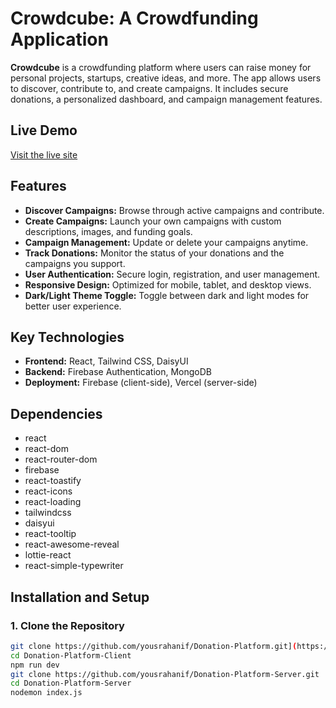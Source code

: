 # Crowdcube: A Crowdfunding Application

**Crowdcube** is a crowdfunding platform where users can raise money for personal projects, startups, creative ideas, and more. The app allows users to discover, contribute to, and create campaigns. It includes secure donations, a personalized dashboard, and campaign management features.

## Live Demo
[Visit the live site](https://fundtogether-37491.web.app/)

## Features
- **Discover Campaigns:** Browse through active campaigns and contribute.
- **Create Campaigns:** Launch your own campaigns with custom descriptions, images, and funding goals.
- **Campaign Management:** Update or delete your campaigns anytime.
- **Track Donations:** Monitor the status of your donations and the campaigns you support.
- **User Authentication:** Secure login, registration, and user management.
- **Responsive Design:** Optimized for mobile, tablet, and desktop views.
- **Dark/Light Theme Toggle:** Toggle between dark and light modes for better user experience.


## Key Technologies
- **Frontend:** React, Tailwind CSS, DaisyUI
- **Backend:** Firebase Authentication, MongoDB
- **Deployment:** Firebase (client-side), Vercel (server-side)

## Dependencies
- react
- react-dom
- react-router-dom
- firebase
- react-toastify
- react-icons
- react-loading
- tailwindcss
- daisyui
- react-tooltip
- react-awesome-reveal
- lottie-react
- react-simple-typewriter

## Installation and Setup

### 1. Clone the Repository
```bash
git clone https://github.com/yousrahanif/Donation-Platform.git](https://github.com/yousrahanif/Donation-Platform-Client.git
cd Donation-Platform-Client
npm run dev
git clone https://github.com/yousrahanif/Donation-Platform-Server.git
cd Donation-Platform-Server
nodemon index.js
